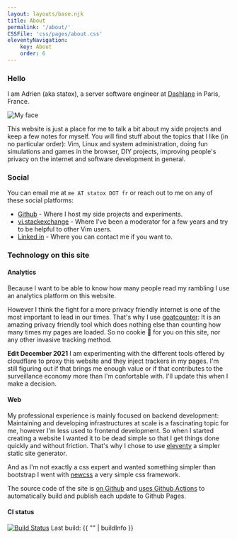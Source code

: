 ```yaml
---
layout: layouts/base.njk
title: About
permalink: '/about/'
CSSFile: 'css/pages/about.css'
eleventyNavigation:
    key: About
    order: 6
---
```


### Hello

I am Adrien (aka statox), a server software engineer at [Dashlane](https://www.dashlane.com/) in Paris, France.

<img class="profile-picture" src="{{ '/images/me.jpg' | url }}" alt="My face"/>

This website is just a place for me to talk a bit about my side projects and keep a few notes for myself. You will find stuff about the topics that I like (in no particular order): Vim, Linux and system administration, doing fun simulations and games in the browser, DIY projects, improving people's privacy on the internet and software development in general.

### Social

You can email me at <code>me AT statox DOT fr</code> or reach out to me on any of these social platforms:

-   [Github](https://github.com/statox/) - Where I host my side projects and experiments.
-   [vi.stackexchange](https://vi.stackexchange.com/users/1841/statox) - Where I've been a moderator for a few years and try to be helpful to other Vim users.
-   [Linked in](https://www.linkedin.com/in/adrien-fabre-7a30994b/) - Where you can contact me if you want to.

### Technology on this site

#### Analytics

Because I want to be able to know how many people read my rambling I use an analytics platform on this website.

However I think the fight for a more privacy friendly internet is one of the most important to lead in our times. That's why I use [goatcounter](https://www.goatcounter.com/): It is an amazing privacy friendly tool which does nothing else than counting how many times my pages are loaded. So no cookie :cookie: for you on this site, nor any other invasive tracking method.

**Edit December 2021** I am experimenting with the different tools offered by cloudflare to proxy this website and they inject trackers in my pages. I'm still figuring out if that brings me enough value or if that contributes to the surveillance economy more than I'm confortable with. I'll update this when I make a decision.

#### Web

My professional experience is mainly focused on backend development: Maintaining and developing infrastructures at scale is a fascinating topic for me, however I'm less used to frontend development. So when I started creating a website I wanted it to be dead simple so that I get things done quickly and without friction. That's why I chose to use [eleventy](https://11ty.dev/) a simpler static site generator.

And as I'm not exactly a css expert and wanted something simpler than bootstrap I went with [newcss](https://newcss.net/) a very simple css framework.

The source code of the site is [on Github](https://github.com/statox/blog/) and [uses Github Actions](../posts/others/travis-to-githubactions/) to automatically build and publish each update to Github Pages.

#### CI status

[![Build Status](https://github.com/statox/blog/actions/workflows/deploy.yml/badge.svg)](https://github.com/statox/blog/actions/)
Last build: {{ "" | buildInfo }}
